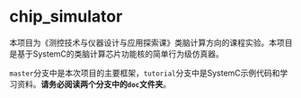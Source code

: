 # chip_simulator

本项目为《测控技术与仪器设计与应用探索课》类脑计算方向的课程实验。本项目是基于SystemC的类脑计算芯片功能核的简单行为级仿真器。

`master`分支中是本次项目的主要框架，`tutorial`分支中是SystemC示例代码和学习资料。**请务必阅读两个分支中的`doc`文件夹**。
